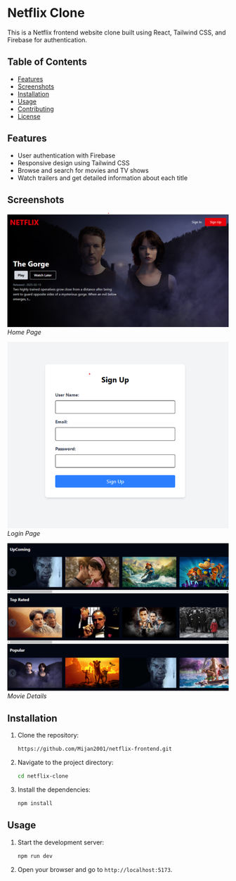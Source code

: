 # Netflix Clone

This is a Netflix frontend website clone built using React, Tailwind CSS, and Firebase for authentication.

## Table of Contents

-   [Features](#features)
-   [Screenshots](#screenshots)
-   [Installation](#installation)
-   [Usage](#usage)
-   [Contributing](#contributing)
-   [License](#license)

## Features

-   User authentication with Firebase
-   Responsive design using Tailwind CSS
-   Browse and search for movies and TV shows
-   Watch trailers and get detailed information about each title

## Screenshots

![Home Page](./src/assets/homePage.png)
_Home Page_

![Login Page](./src/assets/signUp.png)
_Login Page_

![Movie Details](./src/assets/bodyImage.png)
_Movie Details_

## Installation

1. Clone the repository:
    ```bash
    https://github.com/Mijan2001/netflix-frontend.git
    ```
2. Navigate to the project directory:
    ```bash
    cd netflix-clone
    ```
3. Install the dependencies:
    ```bash
    npm install
    ```

## Usage

1. Start the development server:
    ```bash
    npm run dev
    ```
2. Open your browser and go to `http://localhost:5173`.
